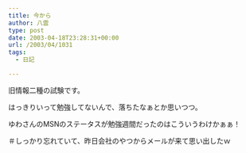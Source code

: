 ```yaml
---
title: 今から
author: 八雲
type: post
date: 2003-04-18T23:28:31+00:00
url: /2003/04/1031
tags:
  - 日記

---
```

旧情報二種の試験です。
  
はっきりいって勉強してないんで、落ちたなぁとか思いつつ。
  
ゆわさんのMSNのステータスが勉強週間だったのはこういうわけかぁぁ！
  
＃しっかり忘れていて、昨日会社のやつからメールが来て思い出したｗ
